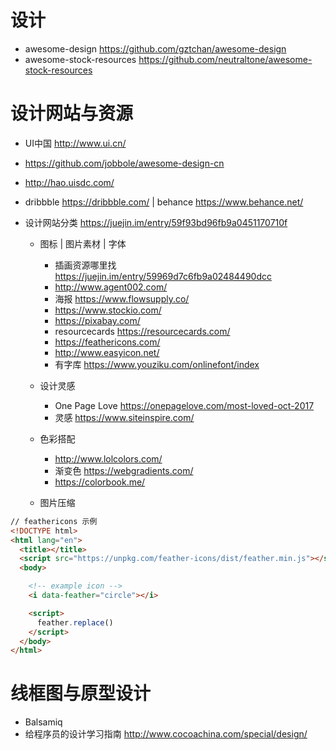 # 设计

- awesome-design <https://github.com/gztchan/awesome-design>
- awesome-stock-resources <https://github.com/neutraltone/awesome-stock-resources>

# 设计网站与资源

- UI中国 <http://www.ui.cn/>
- <https://github.com/jobbole/awesome-design-cn>
- <http://hao.uisdc.com/>
- dribbble <https://dribbble.com/> | behance <https://www.behance.net/>

- 设计网站分类 <https://juejin.im/entry/59f93bd96fb9a0451170710f>

  - 图标 | 图片素材 | 字体

    - 插画资源哪里找 <https://juejin.im/entry/59969d7c6fb9a02484490dcc>
    - <http://www.agent002.com/>
    - 海报 <https://www.flowsupply.co/>
    - <https://www.stockio.com/>
    - <https://pixabay.com/>
    - resourcecards <https://resourcecards.com/>
    - <https://feathericons.com/>
    - <http://www.easyicon.net/>
    - 有字库 <https://www.youziku.com/onlinefont/index>

  - 设计灵感

    - One Page Love <https://onepagelove.com/most-loved-oct-2017>
    - 灵感 <https://www.siteinspire.com/>

  - 色彩搭配

    - <http://www.lolcolors.com/>
    - 渐变色 <https://webgradients.com/>
    - <https://colorbook.me/>

  - 图片压缩

```html
// feathericons 示例
<!DOCTYPE html>
<html lang="en">
  <title></title>
  <script src="https://unpkg.com/feather-icons/dist/feather.min.js"></script>
  <body>

    <!-- example icon -->
    <i data-feather="circle"></i>

    <script>
      feather.replace()
    </script>
  </body>
</html>
```

# 线框图与原型设计

- Balsamiq
- 给程序员的设计学习指南 <http://www.cocoachina.com/special/design/>
